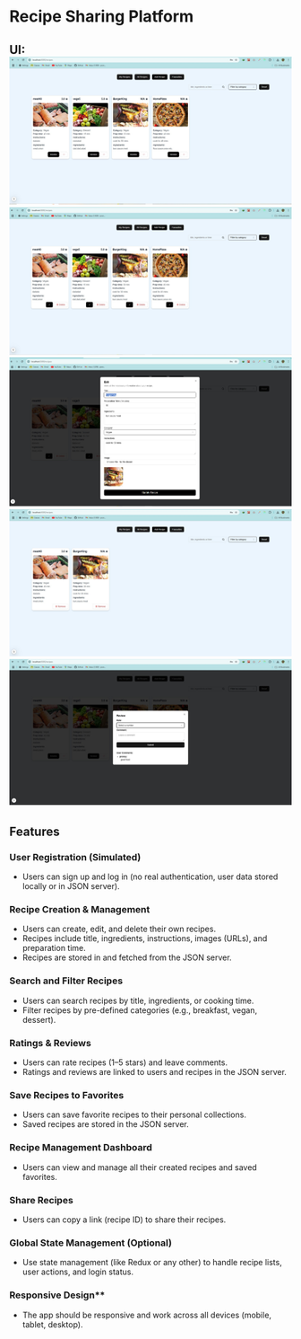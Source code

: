 # Recipe Sharing Platform

## UI:![alt text](<all recipes1.jpg>) ![alt text](homepage-1.jpg) ![alt text](edit-1.jpg) ![alt text](favourites.jpg) ![alt text](review-1.jpg)

## Features

### User Registration (Simulated)

- Users can sign up and log in (no real authentication, user data stored locally or in JSON server).

### Recipe Creation & Management

- Users can create, edit, and delete their own recipes.
- Recipes include title, ingredients, instructions, images (URLs), and preparation time.
- Recipes are stored in and fetched from the JSON server.

### Search and Filter Recipes

- Users can search recipes by title, ingredients, or cooking time.
- Filter recipes by pre-defined categories (e.g., breakfast, vegan, dessert).

### Ratings & Reviews

- Users can rate recipes (1–5 stars) and leave comments.
- Ratings and reviews are linked to users and recipes in the JSON server.

### Save Recipes to Favorites

- Users can save favorite recipes to their personal collections.
- Saved recipes are stored in the JSON server.

### Recipe Management Dashboard

- Users can view and manage all their created recipes and saved favorites.

### Share Recipes

- Users can copy a link (recipe ID) to share their recipes.

### Global State Management (Optional)

- Use state management (like Redux or any other) to handle recipe lists, user actions, and login status.

### Responsive Design\*\*

- The app should be responsive and work across all devices (mobile, tablet, desktop).
